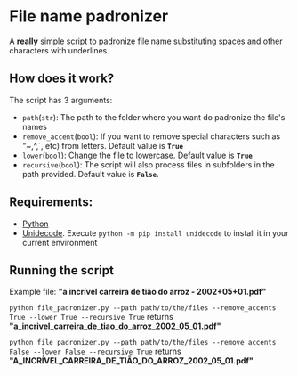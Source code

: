 # File name padronizer
A **really** simple script to padronize file name substituting spaces and other characters with underlines.

## How does it work?
The script has 3 arguments:
- `path`(`str`): The path to the folder where you want do padronize the file's names
- `remove_accent`(`bool`): If you want to remove special characters such as "~,^,´, etc) from letters. Default value is **`True`**
- `lower`(`bool`): Change the file to lowercase. Default value is **`True`**
- `recursive`(`bool`): The script will also process files in subfolders in the path provided. Default value is **`False`**.

## Requirements:
- [Python](https://www.python.org/downloads/)
- [Unidecode](https://pypi.org/project/Unidecode/). Execute `python -m pip install unidecode` to install it in your current environment

## Running the script

Example file: **"a incrível carreira de tião do arroz - 2002+05+01.pdf"**

`python file_padronizer.py --path path/to/the/files --remove_accents True --lower True --recursive True` returns **"a_incrivel_carreira_de_tiao_do_arroz_2002_05_01.pdf"**

`python file_padronizer.py --path path/to/the/files --remove_accents False --lower False --recursive True` returns **"A_INCRÍVEL_CARREIRA_DE_TIÃO_DO_ARROZ_2002_05_01.pdf"**